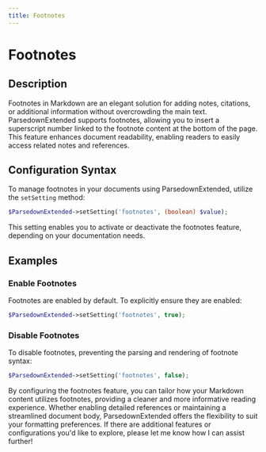 ```yaml
---
title: Footnotes
---
```


# Footnotes

## Description

Footnotes in Markdown are an elegant solution for adding notes, citations, or additional information without overcrowding the main text. ParsedownExtended supports footnotes, allowing you to insert a superscript number linked to the footnote content at the bottom of the page. This feature enhances document readability, enabling readers to easily access related notes and references.

## Configuration Syntax

To manage footnotes in your documents using ParsedownExtended, utilize the `setSetting` method:

```php
$ParsedownExtended->setSetting('footnotes', (boolean) $value);
```

This setting enables you to activate or deactivate the footnotes feature, depending on your documentation needs.

## Examples

### Enable Footnotes

Footnotes are enabled by default. To explicitly ensure they are enabled:

```php
$ParsedownExtended->setSetting('footnotes', true);
```

### Disable Footnotes

To disable footnotes, preventing the parsing and rendering of footnote syntax:

```php
$ParsedownExtended->setSetting('footnotes', false);
```

By configuring the footnotes feature, you can tailor how your Markdown content utilizes footnotes, providing a cleaner and more informative reading experience. Whether enabling detailed references or maintaining a streamlined document body, ParsedownExtended offers the flexibility to suit your formatting preferences. If there are additional features or configurations you'd like to explore, please let me know how I can assist further!